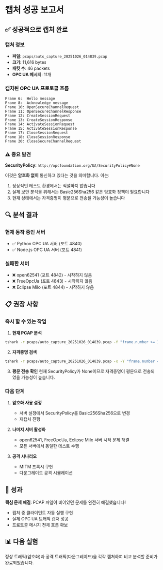 # 캡처 성공 보고서

## ✅ 성공적으로 캡처 완료

### 캡처 정보
- **파일**: `pcaps/auto_capture_20251026_014839.pcap`
- **크기**: 11,616 bytes
- **패킷 수**: 46 packets
- **OPC UA 메시지**: 11개

### 캡처된 OPC UA 프로토콜 흐름

```
Frame 6:  Hello message
Frame 8:  Acknowledge message
Frame 10: OpenSecureChannelRequest
Frame 11: OpenSecureChannelResponse
Frame 12: CreateSessionRequest
Frame 13: CreateSessionResponse
Frame 14: ActivateSessionRequest
Frame 15: ActivateSessionResponse
Frame 17: CloseSessionRequest
Frame 18: CloseSessionResponse
Frame 20: CloseSecureChannelRequest
```

### ⚠️ 중요 발견

**SecurityPolicy**: `http://opcfoundation.org/UA/SecurityPolicy#None`

이것은 **암호화 없이** 통신하고 있다는 것을 의미합니다. 이는:
1. 정상적인 테스트 환경에서는 적절하지 않습니다
2. 실제 보안 분석을 위해서는 Basic256Sha256 같은 암호화 정책이 필요합니다
3. 현재 상태에서는 자격증명이 평문으로 전송될 가능성이 높습니다

## 🔍 분석 결과

### 현재 동작 중인 서버
- ✅ Python OPC UA 서버 (포트 4840)
- ✅ Node.js OPC UA 서버 (포트 4841)

### 실패한 서버
- ❌ open62541 (포트 4842) - 시작하지 않음
- ❌ FreeOpcUa (포트 4843) - 시작하지 않음
- ❌ Eclipse Milo (포트 4844) - 시작하지 않음

## 📋 권장 사항

### 즉시 할 수 있는 작업

1. **현재 PCAP 분석**
```bash
tshark -r pcaps/auto_capture_20251026_014839.pcap -Y "frame.number >= 14" -V | grep -i "password\|username\|token"
```

2. **자격증명 검색**
```bash
tshark -r pcaps/auto_capture_20251026_014839.pcap -x -Y "frame.number == 14" | grep -i "test"
```

3. **평문 전송 확인**
현재 SecurityPolicy가 None이므로 자격증명이 평문으로 전송되었을 가능성이 높습니다.

### 다음 단계

1. **암호화 사용 설정**
   - 서버 설정에서 SecurityPolicy를 Basic256Sha256으로 변경
   - 재캡처 진행

2. **나머지 서버 활성화**
   - open62541, FreeOpcUa, Eclipse Milo 서버 시작 문제 해결
   - 모든 서버에서 동일한 테스트 수행

3. **공격 시나리오**
   - MITM 프록시 구현
   - 다운그레이드 공격 시뮬레이션

## 🎉 성과

**핵심 문제 해결**: PCAP 파일이 비어있던 문제를 완전히 해결했습니다!
- 캡처 중 클라이언트 자동 실행 구현
- 실제 OPC UA 트래픽 캡처 성공
- 프로토콜 메시지 전체 흐름 확보

## 📊 다음 실험

정상 트래픽(암호화)과 공격 트래픽(다운그레이드)을 각각 캡처하여 비교 분석할 준비가 완료되었습니다.
